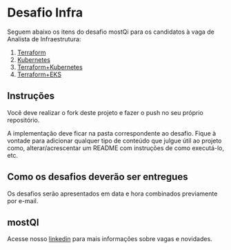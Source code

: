 # Desafio Infra

Seguem abaixo os itens do desafio mostQi para os candidatos à vaga de Analista de Infraestrutura:

1. [Terraform](./terraform/README.md)
2. [Kubernetes](kubernetes/README.md)
3. [Terraform+Kubernetes](terraform-k8s/README.md)
4. [Terraform+EKS](terraform-eks/README.md)

## Instruções

Você deve realizar o fork deste projeto e fazer o push no seu próprio repositório.

A implementação deve ficar na pasta correspondente ao desafio. Fique à vontade para adicionar qualquer tipo de conteúdo que julgue útil ao projeto como, alterar/acrescentar um README com instruções de como executá-lo, etc.

## Como os desafios deverão ser entregues

Os desafios serão apresentados em data e hora combinados previamente por e-mail.

## mostQI

Acesse nosso [linkedin](https://www.linkedin.com/company/mobile-solution-technology/posts/?feedView=all) para mais informações sobre vagas e novidades.
